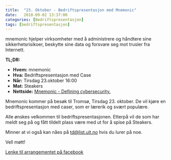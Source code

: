 ```yaml
---
title:  "23. Oktober - Bedriftspresentasjon med Mnemonic"
date:   2018-09-02 13:37:00
categories: [Bedriftspresentasjon] 
tags: [bedriftspresentasjon]
---
```

mnemonic hjelper virksomheter med å administrere og håndtere sine sikkerhetsrisikoer, beskytte sine data og forsvare seg mot trusler fra Internett.

__TL;DR:__
- **Hvem:** mnemonic
- **Hva:** Bedriftspresentasjon med Case
- **Når:** Tirsdag 23.oktober 16:00
- **Mat:** Steakers
- **Nettside:** [Mnemonic - Defining cybersecurity.](https://www.mnemonic.no/no/)

Mnemonic kommer på besøk til Tromsø, Tirsdag 23. oktober.
De vil kjøre en bedriftspresentasjon med caser, som er lærerik og svært populære.

Alle ønskes velkommen til bedriftspresentasjonen. Etterpå vil de som har meldt seg på og fått tildelt plass være med ut for å spise på Steakers.


Minner at vi også kan nåes på [td@list.uit.no](mailto:td@list.uit.no) hvis du lurer på noe.

Vell møtt!

[Lenke til arrangementet på facebook](https://www.facebook.com/events/505809643219422/)
